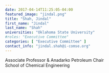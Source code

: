 ```yaml
---
date: 2017-04-14T11:25:05-04:00
featured_image: "jindal.png"
title: "Shah, Jindal"
first_name: "Jindal"
last_name: "Shah"
universities: "Oklahoma State University"
#roles: "Executive Committee"
categories: [ "Executive Committee" ]
contact_info: "jindal.shah@i-comse.org"
---
```


Associate Professor &amp; Anadarko Petroleum Chair\
School of Chemical Engineering




